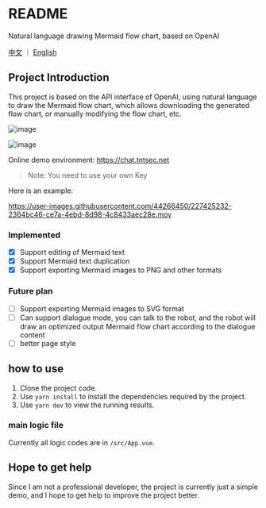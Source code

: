 # README

Natural language drawing Mermaid flow chart, based on OpenAI

[中文](https://github.com/AlienHub/ChatMermaid/blob/main/README.md) ｜ [English](https://github.com/AlienHub/ChatMermaid/blob/main/README_EN.md)

## Project Introduction

This project is based on the API interface of OpenAI, using natural language to draw the Mermaid flow chart, which allows downloading the generated flow chart, or manually modifying the flow chart, etc.

![image](https://user-images.githubusercontent.com/44266450/228503954-d65e8776-7e56-469b-a47e-7152652196a4.png)

![image](https://user-images.githubusercontent.com/44266450/228504060-f7061689-b0e7-4472-a614-fd6c1471f82a.png)

Online demo environment: https://chat.tntsec.net

> Note: You need to use your own Key

Here is an example:

https://user-images.githubusercontent.com/44266450/227425232-2364bc46-ce7a-4ebd-8d98-4c8433aec28e.mov

### Implemented

- [x] Support editing of Mermaid text
- [x] Support Mermaid text duplication
- [x] Support exporting Mermaid images to PNG and other formats

### Future plan

- [ ] Support exporting Mermaid images to SVG format
- [ ] Can support dialogue mode, you can talk to the robot, and the robot will draw an optimized output Mermaid flow chart according to the dialogue content
- [ ] better page style

## how to use

1. Clone the project code.
2. Use `yarn install` to install the dependencies required by the project.
3. Use `yarn dev` to view the running results.

### main logic file

Currently all logic codes are in `/src/App.vue`.

## Hope to get help

Since I am not a professional developer, the project is currently just a simple demo, and I hope to get help to improve the project better.

